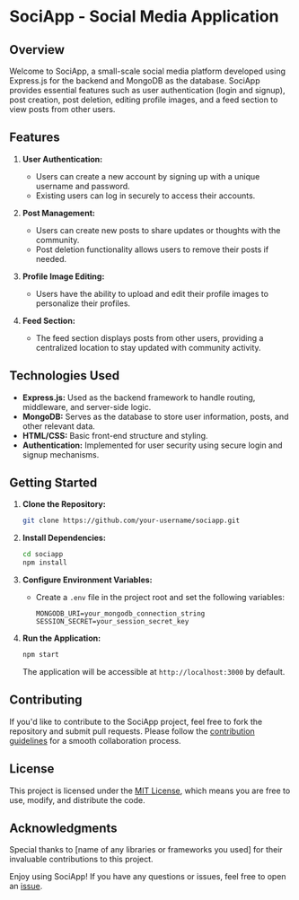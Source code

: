 # SociApp - Social Media Application

## Overview

Welcome to SociApp, a small-scale social media platform developed using Express.js for the backend and MongoDB as the database. SociApp provides essential features such as user authentication (login and signup), post creation, post deletion, editing profile images, and a feed section to view posts from other users.

## Features

1. **User Authentication:**
   - Users can create a new account by signing up with a unique username and password.
   - Existing users can log in securely to access their accounts.

2. **Post Management:**
   - Users can create new posts to share updates or thoughts with the community.
   - Post deletion functionality allows users to remove their posts if needed.

3. **Profile Image Editing:**
   - Users have the ability to upload and edit their profile images to personalize their profiles.

4. **Feed Section:**
   - The feed section displays posts from other users, providing a centralized location to stay updated with community activity.

## Technologies Used

- **Express.js:** Used as the backend framework to handle routing, middleware, and server-side logic.
- **MongoDB:** Serves as the database to store user information, posts, and other relevant data.
- **HTML/CSS:** Basic front-end structure and styling.
- **Authentication:** Implemented for user security using secure login and signup mechanisms.

## Getting Started

1. **Clone the Repository:**
   ```bash
   git clone https://github.com/your-username/sociapp.git
   ```

2. **Install Dependencies:**
   ```bash
   cd sociapp
   npm install
   ```

3. **Configure Environment Variables:**
   - Create a `.env` file in the project root and set the following variables:
     ```
     MONGODB_URI=your_mongodb_connection_string
     SESSION_SECRET=your_session_secret_key
     ```

4. **Run the Application:**
   ```bash
   npm start
   ```
   The application will be accessible at `http://localhost:3000` by default.

## Contributing

If you'd like to contribute to the SociApp project, feel free to fork the repository and submit pull requests. Please follow the [contribution guidelines](CONTRIBUTING.md) for a smooth collaboration process.

## License

This project is licensed under the [MIT License](LICENSE), which means you are free to use, modify, and distribute the code.

## Acknowledgments

Special thanks to [name of any libraries or frameworks you used] for their invaluable contributions to this project.

Enjoy using SociApp! If you have any questions or issues, feel free to open an [issue](https://github.com/your-username/sociapp/issues).


